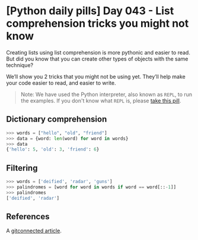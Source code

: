 # [Python daily pills] Day 043 - List comprehension tricks you might not know

Creating lists using list comprehension is more pythonic and easier to read. But did you know that you can create other types of objects with the same technique?

We’ll show you 2 tricks that you might not be using yet. They’ll help make your code easier to read, and easier to write.

> Note: We have used the Python interpreter, also known as `REPL`, to run the examples. If you don't know what `REPL` is, please [take this pill](../day-005).

## Dictionary comprehension

```python
>>> words = ["hello", "old", "friend"]
>>> data = {word: len(word) for word in words}
>>> data
{'hello': 5, 'old': 3, 'friend': 6}
```

## Filtering

```python
>>> words = ['deified', 'radar', 'guns']
>>> palindromes = [word for word in words if word == word[::-1]]
>>> palindromes
['deified', 'radar']
```

## References

A [gitconnected article](https://levelup.gitconnected.com/3-python-list-comprehension-tricks-you-might-not-know-yet-5891d904ee76).
